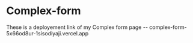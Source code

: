 # Complex-form
These is a deployement link of my Complex 
form page --
complex-form-5x66od8ur-1sisodiyaji.vercel.app
